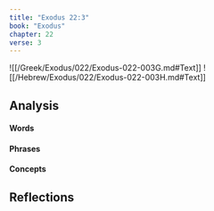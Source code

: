 ```yaml
---
title: "Exodus 22:3"
book: "Exodus"
chapter: 22
verse: 3
---
```

![[/Greek/Exodus/022/Exodus-022-003G.md#Text]]
![[/Hebrew/Exodus/022/Exodus-022-003H.md#Text]]

## Analysis

#### Words

#### Phrases

#### Concepts

## Reflections
